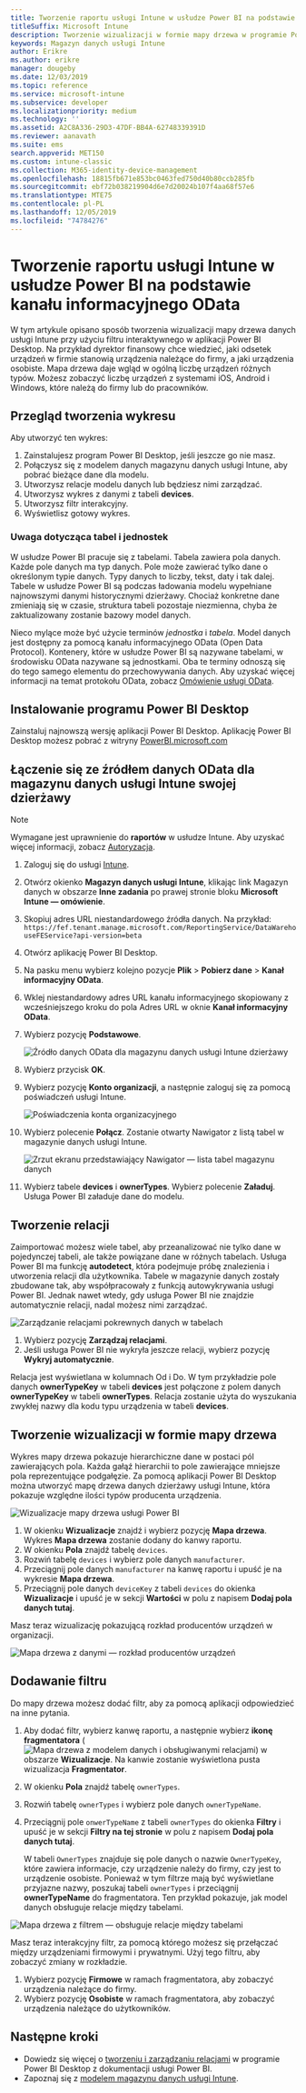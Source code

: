 ```yaml
---
title: Tworzenie raportu usługi Intune w usłudze Power BI na podstawie kanału informacyjnego OData
titleSuffix: Microsoft Intune
description: Tworzenie wizualizacji w formie mapy drzewa w programie Power BI Desktop za pomocą interakcyjnego filtru z interfejsu API magazynu danych usługi Intune.
keywords: Magazyn danych usługi Intune
author: Erikre
ms.author: erikre
manager: dougeby
ms.date: 12/03/2019
ms.topic: reference
ms.service: microsoft-intune
ms.subservice: developer
ms.localizationpriority: medium
ms.technology: ''
ms.assetid: A2C8A336-29D3-47DF-BB4A-62748339391D
ms.reviewer: aanavath
ms.suite: ems
search.appverid: MET150
ms.custom: intune-classic
ms.collection: M365-identity-device-management
ms.openlocfilehash: 18815fb671e853bc0463fed750d40b80ccb285fb
ms.sourcegitcommit: ebf72b038219904d6e7d20024b107f4aa68f57e6
ms.translationtype: MTE75
ms.contentlocale: pl-PL
ms.lasthandoff: 12/05/2019
ms.locfileid: "74784276"
---
```

# <a name="create-an-intune-report-from-the-odata-feed-with-power-bi"></a>Tworzenie raportu usługi Intune w usłudze Power BI na podstawie kanału informacyjnego OData

W tym artykule opisano sposób tworzenia wizualizacji mapy drzewa danych usługi Intune przy użyciu filtru interaktywnego w aplikacji Power BI Desktop. Na przykład dyrektor finansowy chce wiedzieć, jaki odsetek urządzeń w firmie stanowią urządzenia należące do firmy, a jaki urządzenia osobiste. Mapa drzewa daje wgląd w ogólną liczbę urządzeń różnych typów. Możesz zobaczyć liczbę urządzeń z systemami iOS, Android i Windows, które należą do firmy lub do pracowników.

## <a name="overview-of-creating-the-chart"></a>Przegląd tworzenia wykresu

Aby utworzyć ten wykres:
1. Zainstalujesz program Power BI Desktop, jeśli jeszcze go nie masz.
2. Połączysz się z modelem danych magazynu danych usługi Intune, aby pobrać bieżące dane dla modelu.
3. Utworzysz relacje modelu danych lub będziesz nimi zarządzać.
4. Utworzysz wykres z danymi z tabeli **devices**.
5. Utworzysz filtr interakcyjny.
6. Wyświetlisz gotowy wykres.

### <a name="a-note-about-tables-and-entities"></a>Uwaga dotycząca tabel i jednostek

W usłudze Power BI pracuje się z tabelami. Tabela zawiera pola danych. Każde pole danych ma typ danych. Pole może zawierać tylko dane o określonym typie danych. Typy danych to liczby, tekst, daty i tak dalej. Tabele w usłudze Power BI są podczas ładowania modelu wypełniane najnowszymi danymi historycznymi dzierżawy. Chociaż konkretne dane zmieniają się w czasie, struktura tabeli pozostaje niezmienna, chyba że zaktualizowany zostanie bazowy model danych.

Nieco mylące może być użycie terminów *jednostka* i *tabela*. Model danych jest dostępny za pomocą kanału informacyjnego OData (Open Data Protocol). Kontenery, które w usłudze Power BI są nazywane tabelami, w środowisku OData nazywane są jednostkami. Oba te terminy odnoszą się do tego samego elementu do przechowywania danych. Aby uzyskać więcej informacji na temat protokołu OData, zobacz [Omówienie usługi OData](/odata/overview).

## <a name="install-power-bi-desktop"></a>Instalowanie programu Power BI Desktop

Zainstaluj najnowszą wersję aplikacji Power BI Desktop. Aplikację Power BI Desktop możesz pobrać z witryny [PowerBI.microsoft.com](https://powerbi.microsoft.com/desktop)

## <a name="connect-to-the-odata-feed-for-the-intune-data-warehouse-for-your-tenant"></a>Łączenie się ze źródłem danych OData dla magazynu danych usługi Intune swojej dzierżawy

> [!Note]  
> Wymagane jest uprawnienie do **raportów** w usłudze Intune. Aby uzyskać więcej informacji, zobacz [Autoryzacja](../reports-api-url.md).

1. Zaloguj się do usługi [Intune](https://go.microsoft.com/fwlink/?linkid=2090973).
2. Otwórz okienko **Magazyn danych usługi Intune**, klikając link Magazyn danych w obszarze **Inne zadania** po prawej stronie bloku **Microsoft Intune — omówienie**.
3. Skopiuj adres URL niestandardowego źródła danych. Na przykład: `https://fef.tenant.manage.microsoft.com/ReportingService/DataWarehouseFEService?api-version=beta`
4. Otwórz aplikację Power BI Desktop.
5. Na pasku menu wybierz kolejno pozycje **Plik** > **Pobierz dane** > **Kanał informacyjny OData**.
6. Wklej niestandardowy adres URL kanału informacyjnego skopiowany z wcześniejszego kroku do pola Adres URL w oknie **Kanał informacyjny OData**.
7. Wybierz pozycję **Podstawowe**.

    ![Źródło danych OData dla magazynu danych usługi Intune dzierżawy](./media/reports-proc-create-with-odata/reports-create-01-odatafeed.png)

8. Wybierz przycisk **OK**.
9. Wybierz pozycję **Konto organizacji**, a następnie zaloguj się za pomocą poświadczeń usługi Intune.

    ![Poświadczenia konta organizacyjnego](./media/reports-proc-create-with-odata/reports-create-02-org-account.png)

10. Wybierz polecenie **Połącz**. Zostanie otwarty Nawigator z listą tabel w magazynie danych usługi Intune.

    ![Zrzut ekranu przedstawiający Nawigator — lista tabel magazynu danych](./media/reports-proc-create-with-odata/reports-create-02-loadentities.png)

11. Wybierz tabele **devices** i **ownerTypes**.  Wybierz polecenie **Załaduj**. Usługa Power BI załaduje dane do modelu.

## <a name="create-a-relationship"></a>Tworzenie relacji

Zaimportować możesz wiele tabel, aby przeanalizować nie tylko dane w pojedynczej tabeli, ale także powiązane dane w różnych tabelach. Usługa Power BI ma funkcję **autodetect**, która podejmuje próbę znalezienia i utworzenia relacji dla użytkownika. Tabele w magazynie danych zostały zbudowane tak, aby współpracowały z funkcją autowykrywania usługi Power BI. Jednak nawet wtedy, gdy usługa Power BI nie znajdzie automatycznie relacji, nadal możesz nimi zarządzać.

![Zarządzanie relacjami pokrewnych danych w tabelach](./media/reports-proc-create-with-odata/reports-create-03-managerelationships.png)

1. Wybierz pozycję **Zarządzaj relacjami**.
2. Jeśli usługa Power BI nie wykryła jeszcze relacji, wybierz pozycję **Wykryj automatycznie**.

Relacja jest wyświetlana w kolumnach Od i Do. W tym przykładzie pole danych **ownerTypeKey** w tabeli **devices** jest połączone z polem danych **ownerTypeKey** w tabeli **ownerTypes**. Relacja zostanie użyta do wyszukania zwykłej nazwy dla kodu typu urządzenia w tabeli **devices**.

## <a name="create-a-treemap-visualization"></a>Tworzenie wizualizacji w formie mapy drzewa

Wykres mapy drzewa pokazuje hierarchiczne dane w postaci pól zawierających pola. Każda gałąź hierarchii to pole zawierające mniejsze pola reprezentujące podgałęzie. Za pomocą aplikacji Power BI Desktop można utworzyć mapę drzewa danych dzierżawy usługi Intune, która pokazuje względne ilości typów producenta urządzenia.

![Wizualizacje mapy drzewa usługi Power BI](./media/reports-proc-create-with-odata/reports-create-03-treemap.png)

1. W okienku **Wizualizacje** znajdź i wybierz pozycję **Mapa drzewa**. Wykres **Mapa drzewa** zostanie dodany do kanwy raportu.
2. W okienku **Pola** znajdź tabelę `devices`.
3. Rozwiń tabelę `devices` i wybierz pole danych `manufacturer`.
4. Przeciągnij pole danych `manufacturer` na kanwę raportu i upuść je na wykresie **Mapa drzewa**.
5. Przeciągnij pole danych `deviceKey` z tabeli `devices` do okienka **Wizualizacje** i upuść je w sekcji **Wartości** w polu z napisem **Dodaj pola danych tutaj**.  

Masz teraz wizualizację pokazującą rozkład producentów urządzeń w organizacji.

![Mapa drzewa z danymi — rozkład producentów urządzeń](./media/reports-proc-create-with-odata/reports-create-06-treemapwdata.png)

## <a name="add-a-filter"></a>Dodawanie filtru

Do mapy drzewa możesz dodać filtr, aby za pomocą aplikacji odpowiedzieć na inne pytania.

1. Aby dodać filtr, wybierz kanwę raportu, a następnie wybierz **ikonę fragmentatora** (![Mapa drzewa z modelem danych i obsługiwanymi relacjami](./media/reports-proc-create-with-odata/reports-create-slicer.png)) w obszarze **Wizualizacje**. Na kanwie zostanie wyświetlona pusta wizualizacja **Fragmentator**.
2. W okienku **Pola** znajdź tabelę `ownerTypes`.
3. Rozwiń tabelę `ownerTypes` i wybierz pole danych `ownerTypeName`.
4. Przeciągnij pole `onwerTypeName` z tabeli `ownerTypes` do okienka **Filtry** i upuść je w sekcji **Filtry na tej stronie** w polu z napisem **Dodaj pola danych tutaj**.  

   W tabeli `OwnerTypes` znajduje się pole danych o nazwie `OwnerTypeKey`, które zawiera informacje, czy urządzenie należy do firmy, czy jest to urządzenie osobiste. Ponieważ w tym filtrze mają być wyświetlane przyjazne nazwy, poszukaj tabeli `ownerTypes` i przeciągnij **ownerTypeName** do fragmentatora. Ten przykład pokazuje, jak model danych obsługuje relacje między tabelami.

![Mapa drzewa z filtrem — obsługuje relacje między tabelami](./media/reports-proc-create-with-odata/reports-create-08_ownertype.png)

Masz teraz interakcyjny filtr, za pomocą którego możesz się przełączać między urządzeniami firmowymi i prywatnymi. Użyj tego filtru, aby zobaczyć zmiany w rozkładzie.

1. Wybierz pozycję **Firmowe** w ramach fragmentatora, aby zobaczyć urządzenia należące do firmy.
2. Wybierz pozycję **Osobiste** w ramach fragmentatora, aby zobaczyć urządzenia należące do użytkowników.

## <a name="next-steps"></a>Następne kroki

- Dowiedz się więcej o [tworzeniu i zarządzaniu relacjami](https://powerbi.microsoft.com/documentation/powerbi-desktop-create-and-manage-relationships/) w programie Power BI Desktop z dokumentacji usługi Power BI.
- Zapoznaj się z [modelem magazynu danych usługi Intune](reports-ref-data-model.md).
